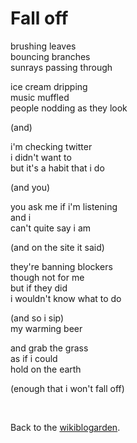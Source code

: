 # Fall off

brushing leaves\
bouncing branches\
sunrays passing through 

ice cream dripping\
music muffled\
people nodding as they look

(and)

i'm checking twitter\
i didn't want to\
but it's a habit that i do

(and you)

you ask me if i'm listening\
and i\
can't quite say i am 

(and on the site it said) 

they're banning blockers\
though not for me\
but if they did\
i wouldn't know what to do

(and so i sip)\
my warming beer

and grab the grass\
as if i could\
hold on the earth

(enough that i won't fall off)

<br>

Back to the [wikiblogarden](/wikiblogarden).
